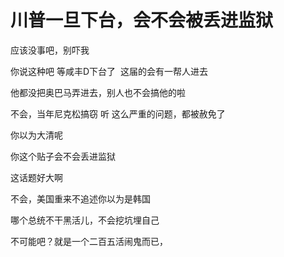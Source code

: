 # 川普一旦下台，会不会被丢进监狱


应该没事吧，别吓我

你说这种吧 等咸丰D下台了&nbsp;&nbsp;这届的会有一帮人进去&nbsp;&nbsp;<img src="static/image/smiley/default/lol.gif" smilieid="12" border="0" alt="" />

他都没把奥巴马弄进去，别人也不会搞他的啦

不会，当年尼克松搞窃 听 这么严重的问题，都被赦免了

你以为大清呢

你这个贴子会不会丢进监狱

这话题好大啊 

不会，美国重来不追述你以为是韩国

哪个总统不干黑活儿，不会挖坑埋自己

不可能吧？就是一个二百五活闹鬼而已，
